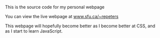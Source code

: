 This is the source code for my personal webpage

You can view the live webpage at www.sfu.ca/~repeters

This webpage will hopefully become better as I become better at CSS, and as I start to learn JavaScript.
